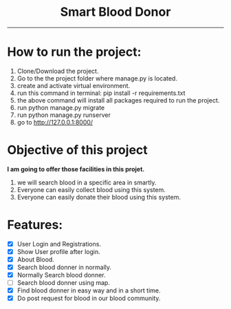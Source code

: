 <center>
<h1>Smart Blood Donor</h1>
<hr>
</center>

# How to run the project:
1. Clone/Download the project.
2. Go to the the project folder where manage.py is located.
3. create and activate virtual environment.
4. run this command in terminal: pip install -r requirements.txt
5. the above command will install all packages required to run the project.
6. run python manage.py migrate
7. run python manage.py runserver
8. go to http://127.0.0.1:8000/

# Objective of this project

<b>I am going to offer those facilities in this projet.</b>
1. we will search blood in a specific area in smartly.
2. Everyone can easily collect blood using this system.
3. Everyone can easily donate their blood using this system.

# Features:

- [x] User Login and Registrations.
- [x] Show User profile after login.
- [x] About Blood.
- [x] Search blood donner in normally.
- [x] Normally Search blood donner.
- [ ] Search blood donner using map.
- [x] Find blood donner in easy way and in a short time.
- [x] Do post request for blood in our blood community.

